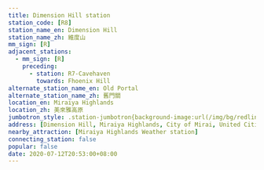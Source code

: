 ```yaml
---
title: Dimension Hill station
station_code: [R8]
station_name_en: Dimension Hill
station_name_zh: 維度山
mm_sign: [R]
adjacent_stations:
  - mm_sign: [R]
    preceding:
      - station: R7-Cavehaven
        towards: Fhoenix Hill
alternate_station_name_en: Old Portal
alternate_station_name_zh: 舊門關
location_en: Miraiya Highlands
location_zh: 美來雅高原
jumbotron_style: .station-jumbotron{background-image:url(/img/bg/redline.png);background-repeat:no-repeat;background-size:50% 10px;background-position:left 130px}
address: [Dimension Hill, Miraiya Highlands, City of Mirai, United Cities]
nearby_attraction: [Miraiya Highlands Weather station]
connecting_station: false
popular: false
date: 2020-07-12T20:53:00+08:00
---
```


